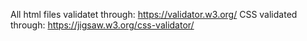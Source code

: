 All html files validatet through: https://validator.w3.org/
CSS validated through: https://jigsaw.w3.org/css-validator/